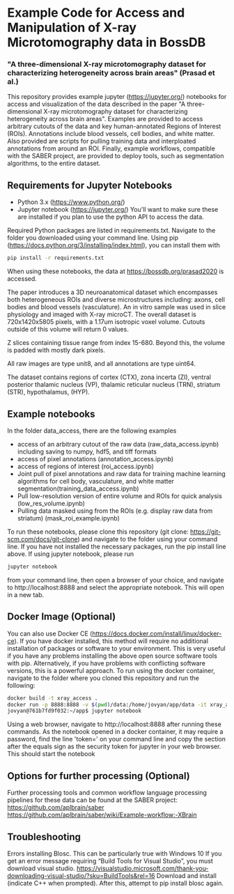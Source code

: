 # Example Code for Access and Manipulation of X-ray Microtomography data in BossDB
### "A three-dimensional X-ray microtomography dataset for characterizing heterogeneity across brain areas" (Prasad et al.)

This repository provides example jupyter (https://jupyter.org/) notebooks for access and visualization of the data described in the paper "A three-dimensional X-ray microtomography dataset for characterizing heterogeneity across brain areas". Examples are provided to access arbitrary cutouts of the data and key human-annotated Regions of Interest (ROIs). Annotations include blood vessels, cell bodies, and white matter.  Also provided are scripts for pulling training data and interploated annotations from around an ROI. Finally, example workflows, compatible with the SABER project, are provided to deploy tools, such as segmentation algorithms, to the entire dataset.

## Requirements for Jupyter Notebooks
* Python 3.x (https://www.python.org/)
* Jupyter notebook (https://jupyter.org/)
You'll want to make sure these are installed if you plan to use the python API to access the data.

Required Python packages are listed in requirements.txt. Navigate to the folder you downloaded using your command line.
Using pip (https://docs.python.org/3/installing/index.html), you can install them with 
```bash
pip install -r requirements.txt
```

When using these notebooks, the data at https://bossdb.org/prasad2020 is accessed.

The paper introduces a 3D neuroanatomical dataset which encompasses both heterogeneous ROIs and diverse microstructures including: axons, cell bodies and blood vessels (vasculature). An in vitro sample was used in slice physiology and imaged with X-ray microCT. The overall dataset is 720x1420x5805 pixels, with a 1.17um isotropic voxel volume. Cutouts outside of this volume will return 0 values. 

Z slices containing tissue range from index 15-680. Beyond this, the volume is padded with mostly dark pixels. 

All raw images are type unit8, and all annotations are type uint64.

The dataset contains regions of cortex (CTX), zona incerta (ZI), ventral posterior thalamic nucleus (VP), thalamic reticular nucleus (TRN), striatum (STR), hypothalamus, (HYP).

## Example notebooks
In the folder data_access, there are the following examples
* access of an arbitrary cutout of the raw data (raw_data_access.ipynb) including saving to numpy, hdf5, and tiff formats
* access of pixel annotations (annotation_access.ipynb)
* access of regions of interest (roi_access.ipynb)
* Joint pull of pixel annotations and raw data for training machine learning algorithms for cell body, vasculature, and white matter segmentation(training_data_access.ipynb)
* Pull low-resolution version of entire volume and ROIs for quick analysis (low_res_volume.ipynb)
* Pulling data masked using from the ROIs (e.g. display raw data from striatum) (mask_roi_example.ipynb)

To run these notebooks, please clone this repository (git clone: https://git-scm.com/docs/git-clone) and navigate to the folder using your command line.
If you have not installed the necessary packages, run the pip install line above. 
If using jupyter notebook, please run 
```bash
jupyter notebook
```
from your command line, then open a browser of your choice, and navigate to http://localhost:8888 and select the appropriate notebook. This will open in a new tab. 

## Docker Image (Optional)
You can also use Docker CE (https://docs.docker.com/install/linux/docker-ce). If you have docker installed, this method will require no additional installation of packages or software to your environment. This is very useful if you have any problems installing the above open source software tools with pip. Alternatively, if you have problems with conflicting software versions, this is a powerful approach.
To run using the docker container, navigate to the folder where you cloned this repository and run the following:
```bash
docker build -t xray_access .
docker run -p 8888:8888 -v $(pwd)/data:/home/jovyan/app/data -it xray_access
jovyan@761b7fd9f032:~/app$ jupyter notebook
```
Using a web browser, navigate to http://localhost:8888 after running these commands. 
As the notebook opened in a docker container, it may require a password, find the line 'token=' on your command line and copy the section after the equals sign as the security token for jupyter in your web browser. This should start the notebook

## Options for further processing (Optional)
Further processing tools and common workflow language processing pipelines for these data can be found at the SABER project: 
https://github.com/aplbrain/saber
https://github.com/aplbrain/saber/wiki/Example-workflow:-XBrain

## Troubleshooting
Errors installing Blosc. This can be particularly true with Windows 10
If you get an error message requiring “Build Tools for Visual Studio”, you must download visual studio. https://visualstudio.microsoft.com/thank-you-downloading-visual-studio/?sku=BuildTools&rel=16
Download and install (indicate C++ when prompted). After this, attempt to pip install blosc again. 

